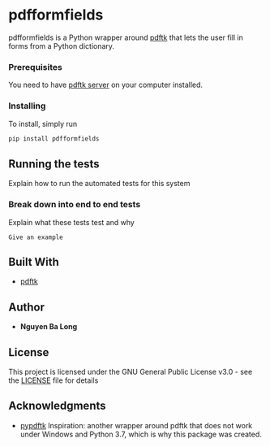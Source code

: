 # pdfformfields

pdfformfields is a Python wrapper around 
[pdftk](https://www.pdflabs.com/tools/pdftk-the-pdf-toolkit/) 
that lets the user fill in forms 
from a Python dictionary.

### Prerequisites

You need to have [pdftk server](https://www.pdflabs.com/tools/pdftk-server/)
 on your computer installed.

### Installing

To install, simply run

``` bash
pip install pdfformfields
```

## Running the tests

Explain how to run the automated tests for this system

### Break down into end to end tests

Explain what these tests test and why

```
Give an example
```

## Built With

* [pdftk](https://www.pdflabs.com/tools/pdftk-the-pdf-toolkit/) 

## Author

* **Nguyen Ba Long**

## License

This project is licensed under the GNU General Public License v3.0 - see the [LICENSE](LICENSE) file for details

## Acknowledgments

* [pypdftk](https://github.com/revolunet/pypdftk) Inspiration: another wrapper around pdftk that does not work under 
Windows and Python 3.7, which is why this package was created.

